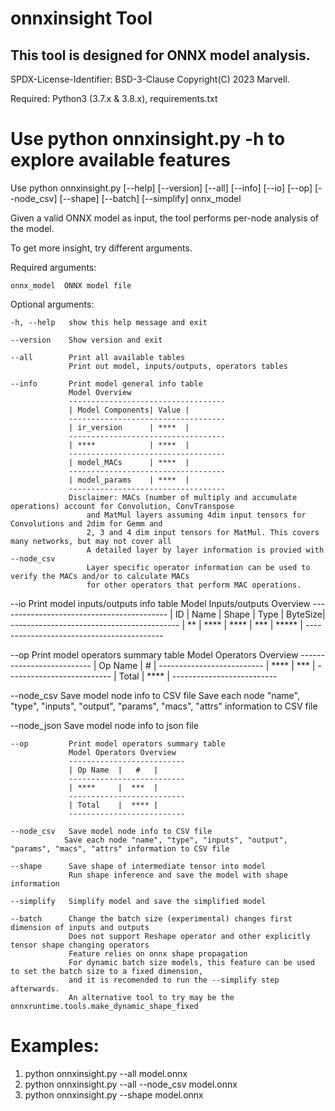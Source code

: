 # onnxinsight Tool
## This tool is designed for ONNX model analysis.

SPDX-License-Identifier: BSD-3-Clause
Copyright(C) 2023 Marvell.

Required: Python3 (3.7.x & 3.8.x), requirements.txt

Use python onnxinsight.py -h to explore available features
==========================================================

Use python onnxinsight.py [--help] [--version] [--all] [--info] [--io] [--op] [--node_csv] [--shape] [--batch] [--simplify] onnx_model

Given a valid ONNX model as input, the tool performs per-node analysis of the model.

To get more insight, try different arguments.

Required arguments:

    onnx_model  ONNX model file

Optional arguments:

    -h, --help   show this help message and exit

    --version    Show version and exit

    --all        Print all available tables
                 Print out model, inputs/outputs, operators tables

    --info       Print model general info table
                 Model Overview 
                 -----------------------------------
                 | Model Components| Value |
                 -----------------------------------
                 | ir_version      | ****  |
                 -----------------------------------
                 | ****            | ****  |
                 -----------------------------------
                 | model_MACs      | ****  |
                 -----------------------------------
                 | model_params    | ****  |
                 -----------------------------------
                 Disclaimer: MACs (number of multiply and accumulate operations) account for Convolution, ConvTranspose
                     and MatMul layers assuming 4dim input tensors for Convolutions and 2dim for Gemm and 
                     2, 3 and 4 dim input tensors for MatMul. This covers many networks, but may not cover all
                     A detailed layer by layer information is provied with --node_csv
                     Layer specific operator information can be used to verify the MACs and/or to calculate MACs
                     for other operators that perform MAC operations.
           

  --io         Print model inputs/outputs info table
               Model Inputs/outputs Overview
               ------------------------------------------
               | ID | Name | Shape | Type | ByteSize|
               ------------------------------------------
               | ** | **** | ****  | ***  | *****   |
               ------------------------------------------

  --op         Print model operators summary table
               Model Operators Overview
               --------------------------
               | Op Name  |   #   |
               --------------------------
               | ****     |  ***  |
               --------------------------
               | Total    |  **** |
               --------------------------

  --node_csv   Save model node info to CSV file
               Save each node "name", "type", "inputs", "output", "params", "macs", "attrs" information to CSV file

  --node_json  Save model node info to json file


    --op         Print model operators summary table
                 Model Operators Overview
                 --------------------------
                 | Op Name  |   #   |
                 --------------------------
                 | ****     |  ***  |
                 --------------------------
                 | Total    |  **** |
                 --------------------------

    --node_csv   Save model node info to CSV file
                Save each node "name", "type", "inputs", "output", "params", "macs", "attrs" information to CSV file

    --shape      Save shape of intermediate tensor into model
                 Run shape inference and save the model with shape information

    --simplify   Simplify model and save the simplified model

    --batch      Change the batch size (experimental) changes first dimension of inputs and outputs
                 Does not support Reshape operator and other explicitly tensor shape changing operators
                 Feature relies on onnx shape propagation
                 For dynamic batch size models, this feature can be used to set the batch size to a fixed dimension,
                 and it is recomended to run the --simplify step afterwards.
                 An alternative tool to try may be the onnxruntime.tools.make_dynamic_shape_fixed
               
# Examples:
 1. python onnxinsight.py --all model.onnx
 2. python onnxinsight.py --all --node_csv model.onnx
 3. python onnxinsight.py --shape model.onnx

